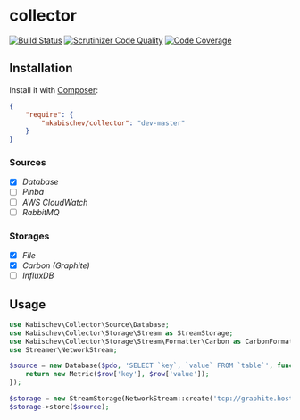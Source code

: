 # collector
[![Build Status](https://travis-ci.org/mkabischev/collector.svg?branch=master)](https://travis-ci.org/mkabischev/collector)
[![Scrutinizer Code Quality](https://scrutinizer-ci.com/g/mkabischev/collector/badges/quality-score.png?b=master)](https://scrutinizer-ci.com/g/mkabischev/collector/?branch=master)
[![Code Coverage](https://scrutinizer-ci.com/g/mkabischev/collector/badges/coverage.png?b=master)](https://scrutinizer-ci.com/g/mkabischev/collector/?branch=master)

## Installation

Install it with [Composer](https://getcomposer.org/):
```json
{
    "require": {
        "mkabischev/collector": "dev-master"
    }
}
```

### Sources
 - [x] _Database_
 - [ ] _Pinba_ 
 - [ ] _AWS CloudWatch_
 - [ ] _RabbitMQ_
 
### Storages
 - [x] _File_
 - [x] _Carbon (Graphite)_
 - [ ] _InfluxDB_
 
## Usage
```php
use Kabischev\Collector\Source\Database;
use Kabischev\Collector\Storage\Stream as StreamStorage;
use Kabischev\Collector\Storage\Stream\Formatter\Carbon as CarbonFormatter;
use Streamer\NetworkStream;

$source = new Database($pdo, 'SELECT `key`, `value` FROM `table`', function(array $row) {
    return new Metric($row['key'], $row['value']);
});

$storage = new StreamStorage(NetworkStream::create('tcp://graphite.host:2003'), new CarbonFormatter());
$storage->store($source);
```
